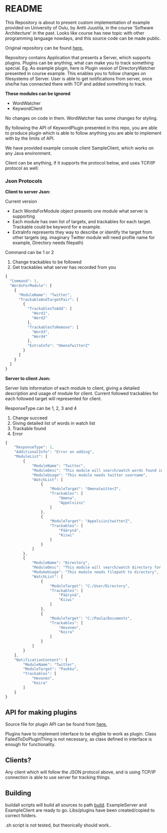 # README #

This Repository is about to present custom implementation of example provided on University of Oulu, by Antti Juustila, in the course 'Software Architecture' in the past. Looks like course has new topic with other programming language nowdays, and this source code can be made public.

Original repository can be found [here.](https://bitbucket.org/anttijuu/keywords)

Repository contains Application that presents a Server, which supports plugins. Plugins can be anything, what can make you to track something special.
Eg. As example plugin, here is Plugin vesion of DirectoryWatcher presented in course example.
This enables you to follow changes on filesystems of Server. User is able to get notifications from server, once she/he has connected there with TCP and added something to track.

**These modules can be ignored**
* WordWatcher
* KeywordClient

No changes on code in them. WordWatcher has some changes for styling.

By following the API of KeywordPlugin presented in this repo, you are able to produce plugin which is able to follow anything you are able to implement with by the limits of API.

We have provided example console client SampleClient, which works on any Java environment.

Client can be anything, if it supports the protocol below, and uses TCP/IP protocol as well:

### Json Protocols ###

**Client to server Json:**

 Current version
* Each WordsForModule object presents one module what server is supporting
* Each module has own list of targets, and trackables for each target. Trackable could be keyword for e example.
* ExtraInfo represents they way to describe or identify the target from other targets (eg. imaginary Twitter module will need profile name for example, Directory needs filepath)

Command can be 1 or 2
 1. Change trackables to be followed
 2. Get trackables what server has recorded from you

```javascript
{
  "Command": 1,
  "WordsForModule": [
    {
      "ModuleName": "Twitter",
      "TrackableAndTargetPair": [
        {
          "TrackablesToAdd": [
            "Word1",
            "Word2"
          ],
          "TrackablesToRemove": [
            "Word3",
            "Word4"
          ],
          "ExtraInfo": "OmenaTwitterZ"
        }
      ]
    }
  ]
}
```

**Server to client Json:**

Server lists information of each module to client, giving a detailed description and usage of module for client.
Current followed trackables for each followed target will represented for client.


ResponseType can be 1, 2, 3 and 4
 1. Change succeed
 2. Giving detailed list of words in watch list
 3. Trackable found
 4. Error

```javascript
{
	"ResponseType": 1,
	"AdditionalInfo": "Error on adding",
	"ModuleList": [
		{
			"ModuleName": "Twitter",
			"ModuleDesc": "This module will search/watch words found in twitter from specific username",
			"ModuleUsage": "This module needs twitter username",
			"WatchList": [
				{
					"ModuleTarget": "OmenatwitterZ",
					"Trackables": [
						"Omena",
						"Appelsiini"
					]
				},
				{
					"ModuleTarget": "AppelsiinitwitterZ",
					"Trackables": [
						"Päärynä",
						"Kiiwi"
					]
				}
			]
		},
		{
			"ModuleName": "Directory",
			"ModuleDesc": "This module will search/watch directory for words in either name of file or in the content of file from specific directory",
			"ModukeUsage": "This module needs filepath to directory",
			"WatchList": [
				{
					"ModuleTarget": "C:/User/Directory",
					"Trackables": [
						"Päärynä",
						"Kiiwi"
					]
				},
				{
					"ModuleTarget": "C:/Paula/Documents",
					"Trackables": [
						"Hevonen",
						"Koira"
					]
				}
			]
		}
	],
	"NotificationContent": {
		"ModuleName": "Twitter",
		"ModuleTarget": "Paukku",
		"Trackables": [
			"Hevonen",
			"Koira"
		]
	}
}
```


## API for making plugins

Source file for plugin API can be found from [here.](/KeywordPlugin/src/org/keyword/plugin/KeywordPlugin.java)

Plugins have to implement interface to be eligible to work as plugin.
Class FailedToDoPluginThing is not necessary, as class defined in interface is enough for functionality.

## Clients?
Any client which will follow the JSON protocol above, and is using TCP/IP connection  is able to use server for tracking things.

## Building
buildall scripts will build all sources to path [build](/build).
ExampleServer and ExampleClient are ready  to go.
Libs/plugins have been created/copied to correct folders.

.sh script is not tested, but theorically should work..
